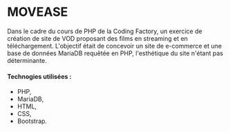 # MOVEASE

Dans le cadre du cours de PHP de la Coding Factory, un exercice de création de site de VOD proposant des films en streaming et en téléchargement.
L'objectif était de concevoir un site de e-commerce et une base de données MariaDB requêtée en PHP, l'esthétique du site n'étant pas déterminante.

#### Technogies utilisées : 
- PHP, 
- MariaDB,
- HTML, 
- CSS, 
- Bootstrap.
